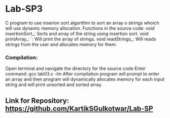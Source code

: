 # Lab-SP3
C program to use inserion sort algorithm to sort an array o strings whoich will use dynamic memory allocation.
Functions in the source code:
void insertionSort_: Sorts and array of the string using insertion sort.
void printArray_: `: Will print the array of strings.
void readStrings_: Will reads strings from the user and allocates memory for them.
### Compilation:
Open terminal and navigate the directory for the source code
Enter command: gcc lab03.c -lm
After compilation program will prompt to enter an array and then program will dynamically allocates memory for each input string and will print unsorted and sorted array.
## Link for Repository: https://github.com/KartikSGulkotwar/Lab-SP 
